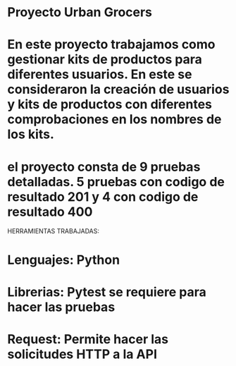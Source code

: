 # Proyecto Urban Grocers 
# En este proyecto trabajamos como gestionar kits de productos para diferentes usuarios. En este se consideraron la creación de usuarios y kits de productos con diferentes comprobaciones en los nombres de los kits.
# el proyecto consta de 9 pruebas detalladas. 5 pruebas con codigo de resultado 201 y 4 con codigo de resultado 400

HERRAMIENTAS TRABAJADAS:

# Lenguajes: Python
# Librerias: Pytest se requiere para hacer las pruebas
# Request: Permite hacer las solicitudes HTTP a la API
